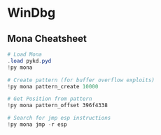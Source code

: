 # WinDbg
## Mona Cheatsheet
```powershell
# Load Mona
.load pykd.pyd
!py mona

# Create pattern (for buffer overflow exploits)
!py mona pattern_create 10000

# Get Position from pattern
!py mona pattern_offset 396f4338

# Search for jmp esp instructions
!py mona jmp -r esp
```
